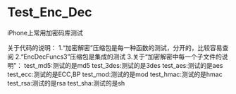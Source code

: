 # Test_Enc_Dec
iPhone上常用加密码库测试

关于代码的说明：
1.“加密解密”压缩包是每一种函数的测试，分开的，比较容易查阅
2.“EncDecFuncs3”压缩包是集成的测试
3.关于“加密解密中每一个子文件的说明”：
	test_md5:测试的是md5
	test_3des:测试的是3des
	test_aes:测试的是aes
	test_ecc:测试的是ECC,BP
	test_mod:测试的是mod
	test_hmac:测试的是hmac
	test_rsa:测试的是rsa
	test_sha:测试的是sh

